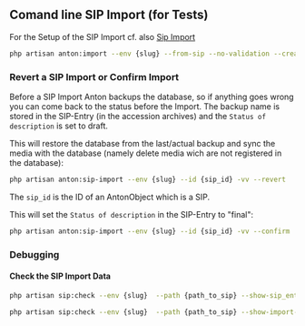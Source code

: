 ## Comand line SIP Import (for Tests)

For the Setup of the SIP Import cf. also [Sip Import](/users/sip-ingest.md)

```bash 
php artisan anton:import --env {slug} --from-sip --no-validation --create-actors -vv {path/to/sip} --import
```

### Revert a SIP Import or Confirm Import

Before a SIP Import Anton backups the database, so if anything goes wrong you can come back to the status before the Import. The backup name is stored in the SIP-Entry (in the accession archives) and the `Status of description` is set to draft.

This will restore the database from the last/actual backup and sync the media with the database (namely delete media wich are not registered in the database):

```bash
php artisan anton:sip-import --env {slug} --id {sip_id} -vv --revert
```

The `sip_id` is the ID of an AntonObject which is a SIP.

This will set the `Status of description` in the SIP-Entry to "final":

```bash
php artisan anton:sip-import --env {slug} --id {sip_id} -vv --confirm
```


### Debugging

#### Check the SIP Import Data

```bash 
php artisan sip:check --env {slug}  --path {path_to_sip} --show-sip_entry
```

```bash 
php artisan sip:check --env {slug}  --path {path_to_sip} --show-import-array
```
